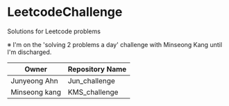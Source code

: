 # LeetcodeChallenge
Solutions for Leetcode problems

※ I'm on the 'solving 2 problems a day' challenge with Minseong Kang until I'm discharged.


| Owner  | Repository Name |
| ------------- | ------------- |
| Junyeong Ahn  | Jun_challenge  |
| Minseong kang  | KMS_challenge  |
